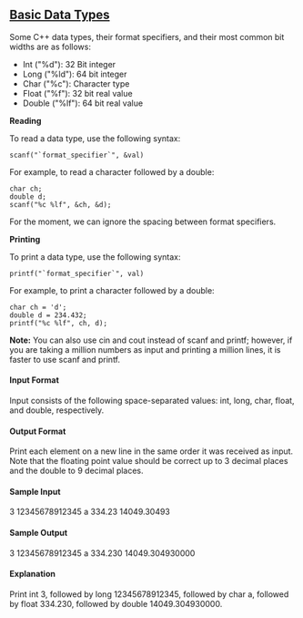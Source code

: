 ## **[Basic Data Types](https://www.hackerrank.com/challenges/c-tutorial-basic-data-types)** 
Some C++ data types, their format specifiers, and their most common bit widths are as follows:<br><ul><li>Int ("%d"): 32 Bit integer</li><li>Long ("%ld"): 64 bit integer</li><li>Char ("%c"): Character type</li><li>Float ("%f"): 32 bit real value</li><li>Double ("%lf"): 64 bit real value</li></ul>
**Reading**

To read a data type, use the following syntax:
```
scanf("`format_specifier`", &val)
```
For example, to read a character followed by a double:
```
char ch;
double d;
scanf("%c %lf", &ch, &d);
```
For the moment, we can ignore the spacing between format specifiers.

**Printing**

To print a data type, use the following syntax:
```
printf("`format_specifier`", val)
```
For example, to print a character followed by a double:
```
char ch = 'd';
double d = 234.432;
printf("%c %lf", ch, d);
```
**Note:** You can also use cin and cout instead of scanf and printf; however, if you are taking a million numbers as input and printing a million lines, it is faster to use scanf and printf.

#### Input Format

Input consists of the following space-separated values: int, long, char, float, and double, respectively.

#### Output Format

Print each element on a new line in the same order it was received as input. Note that the floating point value should be correct up to 3 decimal places and the double to 9 decimal places.

#### Sample Input

3 12345678912345 a 334.23 14049.30493

#### Sample Output

3
12345678912345
a
334.230
14049.304930000

#### Explanation

Print int 3,
followed by long 12345678912345,
followed by char a,
followed by float 334.230,
followed by double 14049.304930000.
